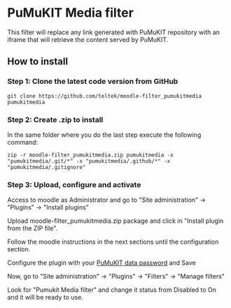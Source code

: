 # PuMuKIT Media filter

This filter will replace any link generated with PuMuKIT repository with an iframe that will retrieve the content served by PuMuKIT.

## How to install

### Step 1: Clone the latest code version from GitHub
```
git clone https://github.com/teltek/moodle-filter_pumukitmedia pumukitmedia
```

### Step 2: Create .zip to install

In the same folder where you do the last step execute the following command:
```
zip -r moodle-filter_pumukitmedia.zip pumukitmedia -x "pumukitmedia/.git/*" -x "pumukitmedia/.github/*" -x "pumukitmedia/.gitignore"
```

### Step 3: Upload, configure and activate

Access to moodle as Administrator and go to "Site administration" -> "Plugins" -> "Install plugins"

Upload moodle-filter_pumukitmedia.zip package and click in "Install plugin from the ZIP file". 

Follow the moodle instructions in the next sections until the configuration section.

Configure the plugin with your [PuMuKIT data password](https://github.com/teltek/PumukitLmsBundle/blob/master/Resources/doc/Configuration.md) and Save

Now, go to "Site administration" -> "Plugins" -> "Filters" -> "Manage filters"

Look for "Pumukit Media filter" and change it status from Disabled to On and it will be ready to use.
